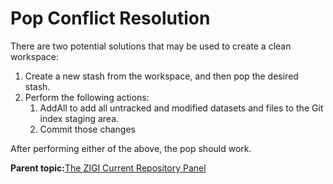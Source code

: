 # Pop Conflict Resolution

There are two potential solutions that may be used to create a clean workspace:

1.  Create a new stash from the workspace, and then pop the desired stash.
2.  Perform the following actions:
    1.  AddAll to add all untracked and modified datasets and files to the Git index staging area.
    2.  Commit those changes

After performing either of the above, the pop should work.

**Parent topic:**[The ZIGI Current Repository Panel](zOS_ISPF_Git_Interface_Users_Guide_V3R0_the_zigi_current_repository_panel.md)


